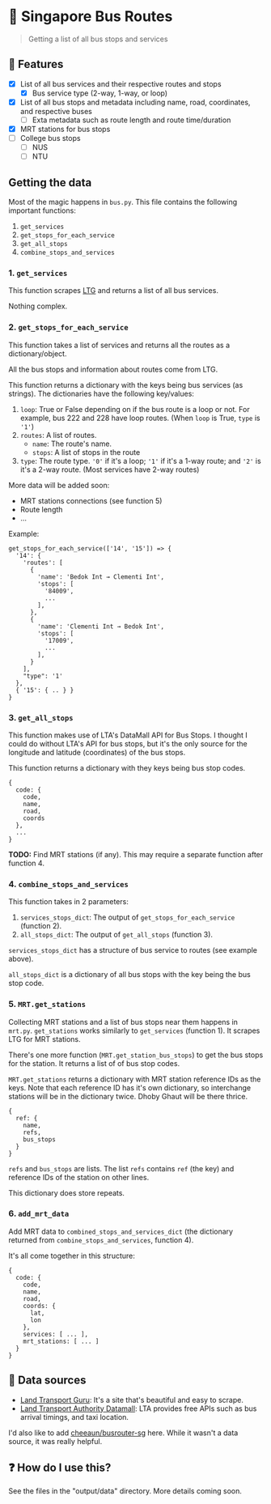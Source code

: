 # :bus: Singapore Bus Routes
> Getting a list of all bus stops and services

## :school_satchel: Features
- [x] List of all bus services and their respective routes and stops
  - [x] Bus service type (2-way, 1-way, or loop)
- [x] List of all bus stops and metadata including name, road, coordinates, and respective buses
  - [ ] Exta metadata such as route length and route time/duration
- [x] MRT stations for bus stops
- [ ] College bus stops
  - [ ] NUS
  - [ ] NTU

## Getting the data
Most of the magic happens in `bus.py`. This file contains the following important functions:

1. `get_services`
2. `get_stops_for_each_service`
3. `get_all_stops`
4. `combine_stops_and_services`

### 1. `get_services`
This function scrapes [LTG](https://landtransportguru.net/bus/bus-services/) and returns a list of all bus services.

Nothing complex.

### 2. `get_stops_for_each_service`
This function takes a list of services and returns all the routes as a dictionary/object.

All the bus stops and information about routes come from LTG.

This function returns a dictionary with the keys being bus services (as strings). The dictionaries have the following key/values:

1. `loop`: True or False depending on if the bus route is a loop or not. For example, bus 222 and 228 have loop routes. (When `loop` is True, `type` is `'1'`)
2. `routes`: A list of routes.
   - `name`: The route's name.
   - `stops`: A list of stops in the route 
3. `type`: The route type. `'0'` if it's a loop; `'1'` if it's a 1-way route; and `'2'` is it's a 2-way route. (Most services have 2-way routes)

More data will be added soon:
- MRT stations connections (see function 5)
- Route length  
- ...

Example:

```
get_stops_for_each_service(['14', '15']) => { 
  '14': { 
    'routes': [ 
      { 
        'name': 'Bedok Int → Clementi Int',
        'stops': [ 
          '84009',
          ...
        ],
      },
      { 
        'name': 'Clementi Int → Bedok Int',
        'stops': [ 
          '17009',
          ...
        ],
      }
    ],
    "type": '1'
  },
  { '15': { .. } }
}
```

### 3. `get_all_stops`
This function makes use of LTA's DataMall API for Bus Stops. I thought I could do without LTA's API for bus stops, but it's the only source for the longitude and latitude (coordinates) of the bus stops.

This function returns a dictionary with they keys being bus stop codes.
```
{
  code: {
    code,
    name,
    road,
    coords
  },
  ...
}
```


**TODO:** Find MRT stations (if any). This may require a separate function after function 4.

### 4. `combine_stops_and_services`
This function takes in 2 parameters:
1. `services_stops_dict`: The output of `get_stops_for_each_service` (function 2).
2. `all_stops_dict`: The output of `get_all_stops` (function 3).

`services_stops_dict` has a structure of bus service to routes (see example above).

`all_stops_dict` is a dictionary of all bus stops with the key being the bus stop code.

### 5. `MRT.get_stations`
Collecting MRT stations and a list of bus stops near them happens in `mrt.py`. `get_stations` works similarly to `get_services` (function 1). It scrapes LTG for MRT stations. 

There's one more function (`MRT.get_station_bus_stops`) to get the bus stops for the station. It returns a list of of bus stop codes.

`MRT.get_stations` returns a dictionary with MRT station reference IDs as the keys. Note that each reference ID has it's own dictionary, so interchange stations will be in the dictionary twice. Dhoby Ghaut will be there thrice.

```
{
  ref: {
    name,
    refs,
    bus_stops
  }
}
```

`refs` and `bus_stops` are lists. The list `refs` contains `ref` (the key) and reference IDs of the station on other lines. 

This dictionary does store repeats.

### 6. `add_mrt_data`
Add MRT data to `combined_stops_and_services_dict` (the dictionary returned from `combine_stops_and_services`, function 4).

It's all come together in this structure:

```
{
  code: {
    code,
    name,
    road,
    coords: {
      lat, 
      lon
    },
    services: [ ... ],
    mrt_stations: [ ... ]
  }
}
```


## :bookmark_tabs: Data sources
- [Land Transport Guru](https://landtransportguru.net/): It's a site that's beautiful and easy to scrape.
- [Land Transport Authority Datamall](https://www.mytransport.sg/content/mytransport/home/dataMall.html): LTA provides free APIs such as bus arrival timings, and taxi location.

I'd also like to add [cheeaun/busrouter-sg](https://github.com/cheeaun/busrouter-sg) here. While it wasn't a data source, it was really helpful.

## :question: How do I use this?
See the files in the "output/data" directory. More details coming soon.
